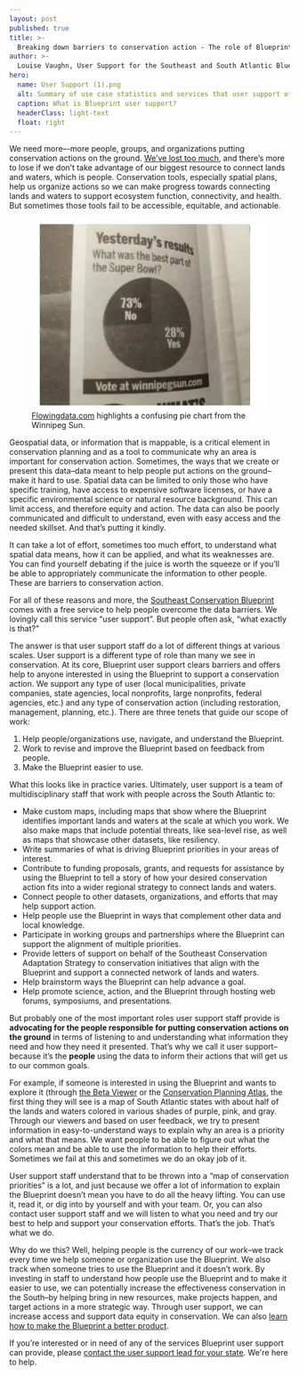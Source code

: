 ```yaml
---
layout: post
published: true
title: >-
  Breaking down barriers to conservation action - The role of Blueprint user support
author: >-
  Louise Vaughn, User Support for the Southeast and South Atlantic Blueprints
hero:
  name: User Support (1).png
  alt: Summary of use case statistics and services that user support offers. It reads, "Blueprint User Support: Helping more than 240 people from 100+ organizations bring in over $40 million in conservation funding to help protect and restore over 75,000 acres." The services listed include custom maps; written summaries of what's driving Blueprint prioritization; help with funding proposals, grants, and requests for assistance; connections to toher datasets and organizations; participate in working groups and partnerships; letters of support; promote science and support action."
  caption: What is Blueprint user support?
  headerClass: light-text
  float: right
---
```

We need more–-more people, groups, and organizations putting conservation actions on the ground. [We’ve lost too much](https://www.birds.cornell.edu/home/bring-birds-back/), and there’s more to lose if we don’t take advantage of our biggest resource to connect lands and waters, which is people. Conservation tools, especially spatial plans, help us organize actions so we can make progress towards connecting lands and waters to support ecosystem function, connectivity, and health. But sometimes those tools fail to be accessible, equitable, and actionable.<!--more-->

<figure>
    <img src="https://raw.githubusercontent.com/USFWS/secas/gh-pages/images/thumbnail_image.png">
    <figcaption><a href="https://flowingdata.com/2013/03/01/this-pie-chart-is-amazing/">Flowingdata.com</a> highlights a confusing pie chart from the Winnipeg Sun.</figcaption>
</figure>

Geospatial data, or information that is mappable, is a critical element in conservation planning and as a tool to communicate why an area is important for conservation action. Sometimes, the ways that we create or present this data–data meant to help people put actions on the ground–make it hard to use. Spatial data can be limited to only those who have specific training, have access to expensive software licenses, or have a specific environmental science or natural resource background. This can limit access, and therefore equity and action. The data can also be poorly communicated and difficult to understand, even with easy access and the needed skillset. And that’s putting it kindly.

It can take a lot of effort, sometimes too much effort, to understand what spatial data means, how it can be applied, and what its weaknesses are. You can find yourself debating if the juice is worth the squeeze or if you’ll be able to appropriately communicate the information to other people. These are barriers to conservation action.

For all of these reasons and more, the [Southeast Conservation Blueprint](secassoutheast.org/blueprint) comes with a free service to help people overcome the data barriers. We lovingly call this service “user support”. But people often ask, “what exactly is that?”

The answer is that user support staff do a lot of different things at various scales. User support is a different type of role than many we see in conservation. At its core, Blueprint user support clears barriers and offers help to anyone interested in using the Blueprint to support a conservation action. We support any type of user (local municipalities, private companies, state agencies, local nonprofits, large nonprofits, federal agencies, etc.) and any type of conservation action (including restoration, management, planning, etc.). There are three tenets that guide our scope of work:

1. Help people/organizations use, navigate, and understand the Blueprint.
2. Work to revise and improve the Blueprint based on feedback from people.
3. Make the Blueprint easier to use.

What this looks like in practice varies. Ultimately, user support is a team of multidisciplinary staff that work with people across the South Atlantic to:

- Make custom maps, including maps that show where the Blueprint identifies important lands and waters at the scale at which you work. We also make maps that include potential threats, like sea-level rise, as well as maps that showcase other datasets, like resiliency.
- Write summaries of what is driving Blueprint priorities in your areas of interest.
- Contribute to funding proposals, grants, and requests for assistance by using the Blueprint to tell a story of how your desired conservation action fits into a wider regional strategy to connect lands and waters.
- Connect people to other datasets, organizations, and efforts that may help support action.
- Help people use the Blueprint in ways that complement other data and local knowledge.
- Participate in working groups and partnerships where the Blueprint can support the alignment of multiple priorities.
- Provide letters of support on behalf of the Southeast Conservation Adaptation Strategy to conservation initiatives that align with the Blueprint and support a connected network of lands and waters.
- Help brainstorm ways the Blueprint can help advance a goal.
- Help promote science, action, and the Blueprint through hosting web forums, symposiums, and presentations.

But probably one of the most important roles user support staff provide is **advocating for the people responsible for putting conservation actions on the ground** in terms of listening to and understanding what information they need and how they need it presented. That’s why we call it user support–because it’s the **people** using the data to inform their actions that will get us to our common goals.

For example, if someone is interested in using the Blueprint and wants to explore it (through [the Beta Viewer](https://blueprint.geoplatform.gov/southeast/) or the [Conservation Planning Atlas](https://seregion.databasin.org/galleries/5d5eb2989ea14a9f8df3ebb619fe470c/), the first thing they will see is a map of South Atlantic states with about half of the lands and waters colored in various shades of purple, pink, and gray. Through our viewers and based on user feedback, we try to present information in easy-to-understand ways to explain why an area is a priority and what that means. We want people to be able to figure out what the colors mean and be able to use the information to help their efforts. Sometimes we fail at this and sometimes we do an okay job of it.

User support staff understand that to be thrown into a “map of conservation priorities” is a lot, and just because we offer a lot of information to explain the Blueprint doesn’t mean you have to do all the heavy lifting. You can use it, read it, or dig into by yourself and with your team. Or, you can also contact user support staff and we will listen to what you need and try our best to help and support your conservation efforts. That’s the job. That’s what we do.

Why do we this? Well, helping people is the currency of our work–we track every time we help someone or organization use the Blueprint. We also track when someone tries to use the Blueprint and it doesn’t work. By investing in staff to understand how people use the Blueprint and to make it easier to use, we can potentially increase the effectiveness conservation in the South–by helping bring in new resources, make projects happen, and target actions in a more strategic way. Through user support, we can increase access and support data equity in conservation. We can also [learn how to make the Blueprint a better product](http://secassoutheast.org/2021/04/25/here-to-help-wait-come-back.html).

If you’re interested or in need of any of the services Blueprint user support can provide, please [contact the user support lead for your state](http://secassoutheast.org/contact). We're here to help.

